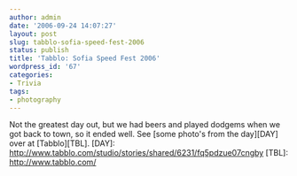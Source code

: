 ```yaml
---
author: admin
date: '2006-09-24 14:07:27'
layout: post
slug: tabblo-sofia-speed-fest-2006
status: publish
title: 'Tabblo: Sofia Speed Fest 2006'
wordpress_id: '67'
categories:
- Trivia
tags:
- photography
---
```


Not the greatest day out, but we had beers and played dodgems when we
got back to town, so it ended well. See [some photo's from the day][DAY]
over at [Tabblo][TBL]. [DAY]:
http://www.tabblo.com/studio/stories/shared/6231/fq5pdzue07cngby [TBL]:
http://www.tabblo.com/
